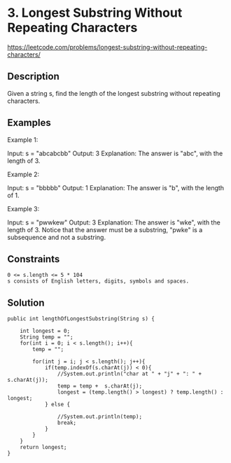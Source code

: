 # 3. Longest Substring Without Repeating Characters

https://leetcode.com/problems/longest-substring-without-repeating-characters/

## Description


Given a string s, find the length of the longest
substring
without repeating characters.

## Examples

Example 1:

Input: s = "abcabcbb"
Output: 3
Explanation: The answer is "abc", with the length of 3.

Example 2:

Input: s = "bbbbb"
Output: 1
Explanation: The answer is "b", with the length of 1.

Example 3:

Input: s = "pwwkew"
Output: 3
Explanation: The answer is "wke", with the length of 3.
Notice that the answer must be a substring, "pwke" is a subsequence and not a substring.


## Constraints

    0 <= s.length <= 5 * 104
    s consists of English letters, digits, symbols and spaces.

## Solution


    public int lengthOfLongestSubstring(String s) {

        int longest = 0;
        String temp = "";
        for(int i = 0; i < s.length(); i++){
            temp = "";

            for(int j = i; j < s.length(); j++){
                if(temp.indexOf(s.charAt(j)) < 0){
                    //System.out.println("char at " + "j" + ": " + s.charAt(j));
                    temp = temp +  s.charAt(j);
                    longest = (temp.length() > longest) ? temp.length() : longest;
                } else {
                    
                    //System.out.println(temp);
                    break;
                }
            }
        }
        return longest;
    }
